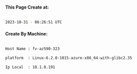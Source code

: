 
   
#### This Page Create at:

```bash

2023-10-31 - 06:26:51 UTC

```

#### Create By Machine:

```bash

Host Name : fv-az590-323

platform  : Linux-6.2.0-1015-azure-x86_64-with-glibc2.35

Ip Local  : 10.1.0.191

```


